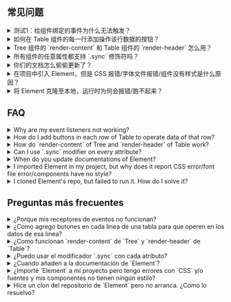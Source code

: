## 常见问题

<details>
  <summary>测试1：给组件绑定的事件为什么无法触发？</summary>

  <summary>给组件绑定的事件为什么无法触发？</summary>
  
  在 Vue 2.0 中，为**自定义**组件绑定**原生**事件必须使用 `.native` 修饰符：
  ```html
  <my-component @click.native="handleClick">Click Me</my-component>
  ```
  
  从易用性的角度出发，我们对 `Button` 组件进行了处理，使它可以监听 `click` 事件：
  ```html
  <el-button @click="handleButtonClick">Click Me</el-button>
  ```
  
  但是对于其他组件，还是需要添加 `.native` 修饰符。
</details>

<details>
  <summary>如何在 Table 组件的每一行添加操作该行数据的按钮？</summary>
  
  使用 [Scoped slot](https://vuejs.org/v2/guide/components.html#Scoped-Slots) 即可：
  ```html
  <el-table-column label="操作">
    <template slot-scope="props">
      <el-button @click.native="showDetail(props.row)">查看详情</el-button>
    </template>
  </el-table-column>
  ```
  参数 `row` 即为对应行的数据。
</details>

<details>
  <summary>Tree 组件的 `render-content` 和 Table 组件的 `render-header` 怎么用？</summary>
  
  请阅读 Vue 文档 [Render Function](http://vuejs.org/v2/guide/render-function.html) 的相关内容。注意，使用 JSX 来写 Render Function 的话，需要安装 `babel-plugin-transform-vue-jsx`，并参照其[文档](https://github.com/vuejs/babel-plugin-transform-vue-jsx)进行配置。
</details>

<details>
  <summary>所有组件的任意属性都支持 `.sync` 修饰符吗？</summary>
  
  不是。对于支持 `.sync` 修饰符的属性，我们会在文档的 API 表格中注明。更多 `.sync` 的用法请查看 [Vue 文档](https://vuejs.org/v2/guide/components.html#sync-Modifier)。
</details>

<details>
  <summary>你们的文档怎么偷偷更新了？</summary>
  
  我们只会在 Element 发布新版本时同步更新文档，以体现最新的变化。详细的更新内容可以查看 [changelog](https://github.com/ElemeFE/element/blob/master/CHANGELOG.zh-CN.md)。
</details>

<details>
  <summary>在项目中引入 Element，但是 CSS 报错/字体文件报错/组件没有样式是什么原因？</summary>
  
  请参考我们提供的 [starter kit](https://github.com/ElementUI/element-starter)，在 webpack 的 loaders 中正确配置 file-loader、css-loader 和 style-loader。此外，我们还提供了基于 [cooking](https://github.com/ElementUI/element-cooking-starter) 和 [laravel](https://github.com/ElementUI/element-in-laravel-starter) 的项目模板。
</details>

<details>
  <summary>将 Element 克隆至本地，运行时为何会报错/跑不起来？</summary>
  
  首先，确保克隆的是 master 分支的最新代码，并且文件完整。其次，确保本地的 node 版本在 4.0 以上，npm 版本在 3.0 以上。最后，可以启动开发环境：
  
  ```bash
  npm run dev
  ```
  
  或是直接打包：
  
  ```bash
  npm run dist
  ```
</details>

## FAQ

<details>
  <summary>Why are my event listeners not working?</summary>
  
  In Vue 2.0, adding **native** event handlers in **custom** components requires a `.native` modifier:
  ```html
  <my-component @click.native="handleClick">Click Me</my-component>
  ```
  
  For the sake of usability, we processed `Button` so it can listen to `click` events:
  ```html
  <el-button @click="handleButtonClick">Click Me</el-button>
  ```
  
  For other components, the `.native` modifier is still mandatory.
</details>

<details>
  <summary>How do I add buttons in each row of Table to operate data of that row?</summary>
  
  Just use [Scoped slot](https://vuejs.org/v2/guide/components.html#Scoped-Slots):
  ```html
  <el-table-column label="Operations">
    <template slot-scope="props">
      <el-button @click.native="showDetail(props.row)">Details</el-button>
    </template>
  </el-table-column>
  ```
  The parameter `row` is the data object of corresponding row.
</details>

<details>
  <summary>How do `render-content` of Tree and `render-header` of Table work?</summary>
  
  Please refer to [Render Function](http://vuejs.org/v2/guide/render-function.html) in Vue's documentation. In addition, if you are writing render functions with JSX, `babel-plugin-transform-vue-jsx` is required. See [here](https://github.com/vuejs/babel-plugin-transform-vue-jsx) for its configurations.
</details>

<details>
  <summary>Can I use `.sync` modifier on every attribute?</summary>
  
  No, only a few attributes supports the `.sync` modifier, and we have explicitly marked them on the documentation's API table. For more information about `.sync`, please refer to [Vue documentation](https://vuejs.org/v2/guide/components.html#sync-Modifier).
</details>

<details>
  <summary>When do you update documentations of Element?</summary>
  
  We update documentations only when a new version of Element is published so that it reflects all the changes introduced in that version. Updated changed can be found in the [changelog](https://github.com/ElemeFE/element/blob/master/CHANGELOG.en-US.md)。
</details>

<details>
  <summary>I imported Element in my project, but why does it report CSS error/font file error/components have no style?</summary>
  
  Please refer to our [starter kit](https://github.com/ElementUI/element-starter) and correctly configure file-loader, css-loader and style-loader in webpack config file. Besides, we also provide templated based on [cooking](https://github.com/ElementUI/element-cooking-starter) and [laravel](https://github.com/ElementUI/element-in-laravel-starter).
</details>

<details>
  <summary>I cloned Element's repo, but failed to run it. How do I solve it?</summary>
  
  First, please make sure to clone the latest code in master branch and cloned files are intact. Then, note that the version of Nodejs should be 4.0+ and npm 3.0+. Finally, activate development:
  
  ```bash
  npm run dev
  ```
  
  or build it:
  
  ```bash
  npm run dist
  ```
</details>

## Preguntas más frecuentes

<details>
  <summary>¿Porque mis receptores de eventos no funcionan?</summary>
  
  En Vue 2.0, agregando **nativos** receptores de evento **a medida** componentes requiere el modificador `.native`:
  ```
  html
  <mi-componente @click.native="handleClick">Haga Clic Aquí</mi-componente>
  ```
  
  Para conveniencia, hemos ya procesado eventos para el componente `Button` para que el interfaz sea consistente con `clic` eventos de otros componentes:
  
  ```html
  <el-button @click="handleButtonClick">Haga Clic Aquí</el-button>
  ```
  
  Para otros componentes el uso del modificador `.native` sigue siendo obligatorio.
</details>

<details>
  <summary>¿Como agrego botones en cada linea de una tabla para que operen en los datos de esa linea?</summary>
  
  Simplemente agregue [“Scoped slot”](https://vuejs.org/v2/guide/components.html#Scoped-Slots):
  ```html
  <el-table-column label="Operaciones">
    <template slot-scope="props">
      <el-button @click.native="verDetalles(props.row)">Detalles</el-button>
    </template>
  </el-table-column>
  ```
  El parámetro `row` contiene los datos de la linea correspondiente de la tabla.
</details>

<details>
  <summary>¿Como funcionan `render-content` de `Tree` y `render-header` de `Table`?</summary>
  
  Por favor refiérase a [Función de representación](http://vuejs.org/v2/guide/render-function.html) en la documentación de `Vue`. Adicionalmente, sí usted está escribiendo funciones de representar con JSX, se requiere el componente `babel-plugin-transform-vue-jsx`. Más información [aquí](https://github.com/vuejs/babel-plugin-transform-vue-jsx) para su uso y configuración.
</details>

<details>
  <summary>¿Puedo usar el modificador `.sync` con cada atributo?</summary>
  
  No, solamente un grupo pequeño de atributos apoyan el modificador `.sync`, y están anotados claramente en la documentación del IPA. Para información adicional sobre `.sync`, por favor refiérase a [documentación de Vue](https://vuejs.org/v2/guide/components.html#sync-Modifier).
</details>

<details>
  <summary>¿Cuando añaden a la documentación de `Element`?</summary>
  
  Añadamos la documentación con cada versión nueva de `Element` y los cambios reflejan los cambios del software de esa versión. Los cambios actuales y históricos se encuentran [aquí](https://github.com/ElemeFE/element/blob/master/CHANGELOG.en-US.md).
</details>

<details>
  <summary>¿Importé `Element` a mi proyecto pero tengo errores con `CSS` y/o fuentes y mis componentes no tienen ningún estilo?</summary>
  
  Refiérase a [nuestro ‘kit’ de inicio](https://github.com/ElementUI/element-starter) y configure correctamente `file-loader`, `css-loader` y `style-loader` en el archivo `webpack config`. Además, proveemos un ejemplar para [cooking](https://github.com/ElementUI/element-cooking-starter) y para [laravel](https://github.com/ElementUI/element-in-laravel-starter).
</details>

<details>
  <summary>Hice un clon del repositorio de `Element` pero no arranca. ¿Como lo resuelvo?</summary>
  
  Primero, pro favor, asegúrese de usar la versión más corriente en la rama  `master` y que los archivos están en orden. Después, revise sí la versión de `Nodejs` es 4.0+ y `npm` debe ser 3.0+. Finalmente active el modo desarrollo:
  
  ```bash
  npm run dev
  ```
  
  O arme su aplicación así:
  
  ```bash
  npm run dist
  ```
</details>
